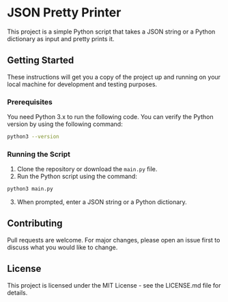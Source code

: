 # JSON Pretty Printer

This project is a simple Python script that takes a JSON string or a Python dictionary as input and pretty prints it.

## Getting Started

These instructions will get you a copy of the project up and running on your local machine for development and testing purposes.

### Prerequisites

You need Python 3.x to run the following code. You can verify the Python version by using the following command:

```bash
python3 --version
```

### Running the Script

1. Clone the repository or download the `main.py` file.
2. Run the Python script using the command:

```bash
python3 main.py
```

3. When prompted, enter a JSON string or a Python dictionary.

## Contributing

Pull requests are welcome. For major changes, please open an issue first to discuss what you would like to change.

## License

This project is licensed under the MIT License - see the LICENSE.md file for details.

